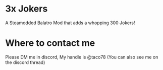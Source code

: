 # 3x Jokers
A Steamodded Balatro Mod that adds a whopping 300 Jokers!

# Where to contact me
Please DM me in discord, My handle is @taco78 (You can also see me on the discord thread)
